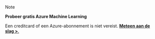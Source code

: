 > [!NOTE]
> 
> **Probeer gratis Azure Machine Learning**
>
> Een creditcard of een Azure-abonnement is niet vereist. <a href="https://studio.azureml.net/?selectAccess=true&o=2" target="_blank">**Meteen aan de slag >**.</a>
> 
> 

